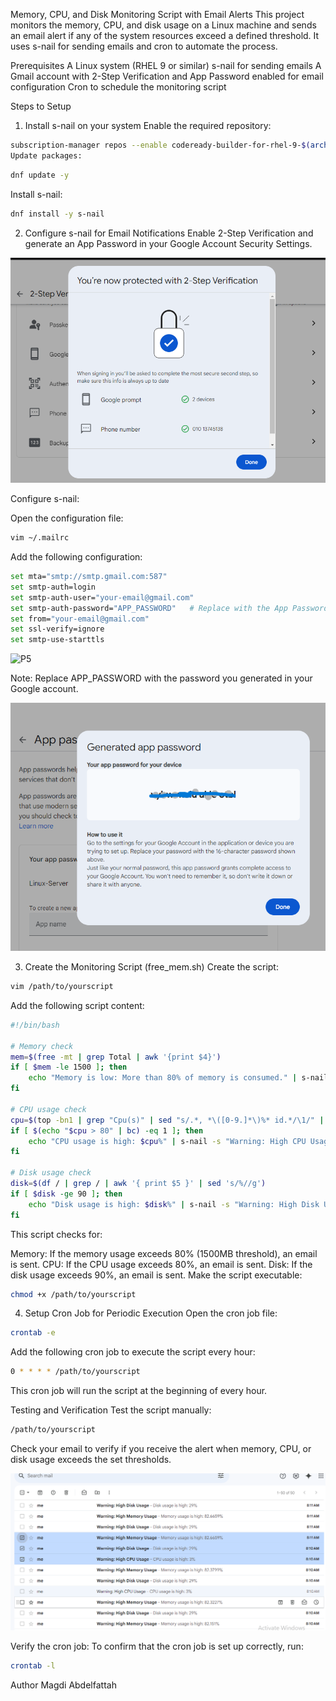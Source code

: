Memory, CPU, and Disk Monitoring Script with Email Alerts
This project monitors the memory, CPU, and disk usage on a Linux machine and sends an email alert if any of the system resources exceed a defined threshold. It uses s-nail for sending emails and cron to automate the process.

Prerequisites
A Linux system (RHEL 9 or similar)
s-nail for sending emails
A Gmail account with 2-Step Verification and App Password enabled for email configuration
Cron to schedule the monitoring script

Steps to Setup
1. Install s-nail on your system
Enable the required repository:

```bash
subscription-manager repos --enable codeready-builder-for-rhel-9-$(arch)-rpms
Update packages:
```

```bash
dnf update -y
```

Install s-nail:

```bash
dnf install -y s-nail
```

2. Configure s-nail for Email Notifications
Enable 2-Step Verification and generate an App Password in your Google Account Security Settings.

![P2](snippet/Screenshot_683.png)

Configure s-nail:

Open the configuration file:

```bash
vim ~/.mailrc
```

Add the following configuration:

```bash
set mta="smtp://smtp.gmail.com:587"
set smtp-auth=login
set smtp-auth-user="your-email@gmail.com"
set smtp-auth-password="APP_PASSWORD"   # Replace with the App Password
set from="your-email@gmail.com"
set ssl-verify=ignore
set smtp-use-starttls
```

![P5](snippet/Screenshot(686).png)


Note: Replace APP_PASSWORD with the password you generated in your Google account.

![P4](snippet/Screenshot_685.png)

3. Create the Monitoring Script (free_mem.sh)
Create the script:

```bash
vim /path/to/yourscript
```
Add the following script content:

```bash
#!/bin/bash

# Memory check
mem=$(free -mt | grep Total | awk '{print $4}')
if [ $mem -le 1500 ]; then
    echo "Memory is low: More than 80% of memory is consumed." | s-nail -s "Warning: Low Memory" your-email@gmail.com
fi

# CPU usage check
cpu=$(top -bn1 | grep "Cpu(s)" | sed "s/.*, *\([0-9.]*\)%* id.*/\1/" | awk '{print 100 - $1}')
if [ $(echo "$cpu > 80" | bc) -eq 1 ]; then
    echo "CPU usage is high: $cpu%" | s-nail -s "Warning: High CPU Usage" your-email@gmail.com
fi

# Disk usage check
disk=$(df / | grep / | awk '{ print $5 }' | sed 's/%//g')
if [ $disk -ge 90 ]; then
    echo "Disk usage is high: $disk%" | s-nail -s "Warning: High Disk Usage" your-email@gmail.com
fi
```

This script checks for:

Memory: If the memory usage exceeds 80% (1500MB threshold), an email is sent.
CPU: If the CPU usage exceeds 80%, an email is sent.
Disk: If the disk usage exceeds 90%, an email is sent.
Make the script executable:

```bash
chmod +x /path/to/yourscript
```
4. Setup Cron Job for Periodic Execution
Open the cron job file:

```bash
crontab -e
```
Add the following cron job to execute the script every hour:

```bash
0 * * * * /path/to/yourscript
```
This cron job will run the script at the beginning of every hour.

Testing and Verification
Test the script manually:

```bash
/path/to/yourscript
```

Check your email to verify if you receive the alert when memory, CPU, or disk usage exceeds the set thresholds.

![P6](snippet/Screenshot_687.png)

Verify the cron job: To confirm that the cron job is set up correctly, run:

```bash
crontab -l
```

Author 
Magdi Abdelfattah
